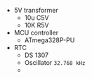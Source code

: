 
- 5V transformer
    - 10u C5V
    - 10K R5V
- MCU controller
    - ATmega328P-PU
- RTC 
    - DS 1307
    - Oscillator `32.768 kHz`
    - 
